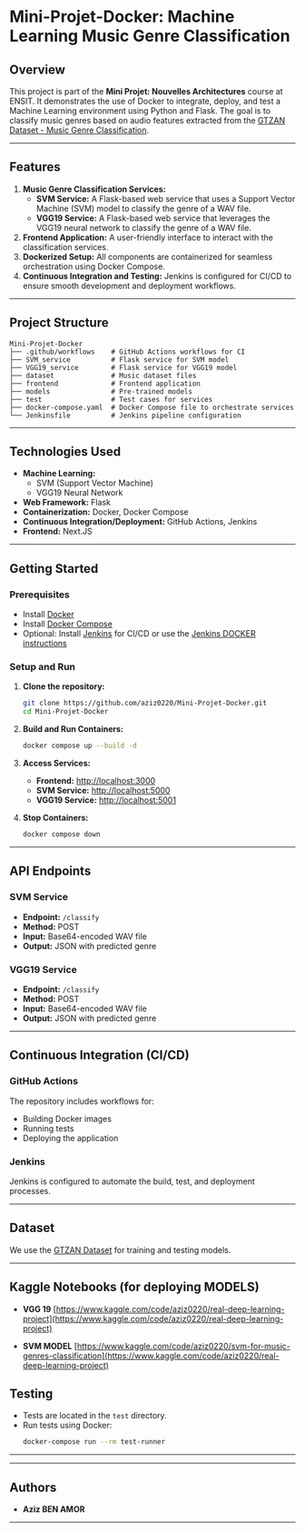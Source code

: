# Mini-Projet-Docker: Machine Learning Music Genre Classification

## Overview
This project is part of the **Mini Projet: Nouvelles Architectures** course at ENSIT. It demonstrates the use of Docker to integrate, deploy, and test a Machine Learning environment using Python and Flask. The goal is to classify music genres based on audio features extracted from the [GTZAN Dataset - Music Genre Classification](https://www.kaggle.com/andradaolteanu/gtzan-dataset-music-genre-classification).

---

## Features
1. **Music Genre Classification Services:**
    - **SVM Service:** A Flask-based web service that uses a Support Vector Machine (SVM) model to classify the genre of a WAV file.
    - **VGG19 Service:** A Flask-based web service that leverages the VGG19 neural network to classify the genre of a WAV file.
2. **Frontend Application:** A user-friendly interface to interact with the classification services.
3. **Dockerized Setup:** All components are containerized for seamless orchestration using Docker Compose.
4. **Continuous Integration and Testing:** Jenkins is configured for CI/CD to ensure smooth development and deployment workflows.

---

## Project Structure
```
Mini-Projet-Docker
├── .github/workflows    # GitHub Actions workflows for CI
├── SVM_service          # Flask service for SVM model
├── VGG19_service        # Flask service for VGG19 model
├── dataset              # Music dataset files
├── frontend             # Frontend application
├── models               # Pre-trained models
├── test                 # Test cases for services
├── docker-compose.yaml  # Docker Compose file to orchestrate services
└── Jenkinsfile          # Jenkins pipeline configuration
```

---

## Technologies Used
- **Machine Learning:**
  - SVM (Support Vector Machine)
  - VGG19 Neural Network
- **Web Framework:** Flask
- **Containerization:** Docker, Docker Compose
- **Continuous Integration/Deployment:** GitHub Actions, Jenkins
- **Frontend:** Next.JS

---

## Getting Started

### Prerequisites
- Install [Docker](https://www.docker.com/get-started)
- Install [Docker Compose](https://docs.docker.com/compose/install/)
- Optional: Install [Jenkins](https://www.jenkins.io/) for CI/CD or use the [Jenkins DOCKER instructions](https://www.jenkins.io/doc/book/installing/docker/)

### Setup and Run
1. **Clone the repository:**
   ```bash
   git clone https://github.com/aziz0220/Mini-Projet-Docker.git
   cd Mini-Projet-Docker
   ```
2. **Build and Run Containers:**
   ```bash
   docker compose up --build -d
   ```
3. **Access Services:**
   - **Frontend:** [http://localhost:3000](http://localhost:3000)
   - **SVM Service:** [http://localhost:5000](http://localhost:5000)
   - **VGG19 Service:** [http://localhost:5001](http://localhost:5001)

4. **Stop Containers:**
   ```bash
   docker compose down
   ```

---

## API Endpoints

### SVM Service
- **Endpoint:** `/classify`
- **Method:** POST
- **Input:** Base64-encoded WAV file
- **Output:** JSON with predicted genre

### VGG19 Service
- **Endpoint:** `/classify`
- **Method:** POST
- **Input:** Base64-encoded WAV file
- **Output:** JSON with predicted genre

---

## Continuous Integration (CI/CD)

### GitHub Actions
The repository includes workflows for:
- Building Docker images
- Running tests
- Deploying the application

### Jenkins
Jenkins is configured to automate the build, test, and deployment processes.

---

## Dataset
We use the [GTZAN Dataset](https://www.kaggle.com/andradaolteanu/gtzan-dataset-music-genre-classification) for training and testing models.

---
## Kaggle Notebooks (for deploying MODELS)

- **VGG 19** [https://www.kaggle.com/code/aziz0220/real-deep-learning-project](https://www.kaggle.com/code/aziz0220/real-deep-learning-project)

- **SVM MODEL** [https://www.kaggle.com/code/aziz0220/svm-for-music-genres-classification](https://www.kaggle.com/code/aziz0220/real-deep-learning-project)

    


## Testing
- Tests are located in the `test` directory.
- Run tests using Docker:
  ```bash
  docker-compose run --rm test-runner
  ```

---

---

## Authors
- **Aziz BEN AMOR**
---


